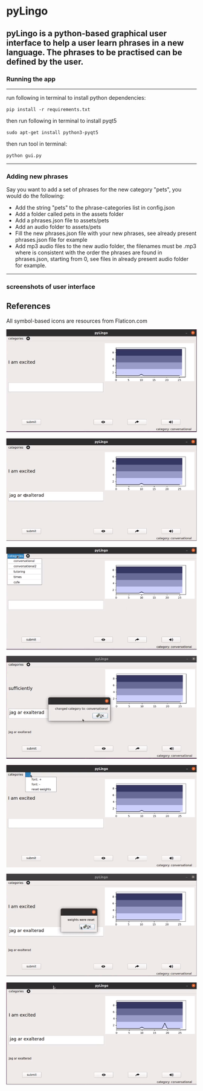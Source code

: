 # pyLingo

pyLingo is a python-based graphical user interface to 
help a user learn phrases in a new language. The phrases to be practised 
can be defined by the user. 
---

### Running the app

---

run following in terminal to install python dependencies: 
```commandline
pip install -r requirements.txt
```

then run following in terminal to install pyqt5
```commandline
sudo apt-get install python3-pyqt5
```
then run tool in terminal:
```commandline
python gui.py
```
---
### Adding new phrases

Say you want to add a set of phrases for the new category "pets", you would do the following:
* Add the string "pets" to the phrase-categories list in config.json
* Add a folder called pets in the assets folder
* Add a phrases.json file to assets/pets
* Add an audio folder to assets/pets
* Fill the new phrases.json file with your new phrases, see already present phrases.json file for example
* Add mp3 audio files to the new audio folder, the filenames must be <number>.mp3
where <number> is consistent with the order the phrases are found in phrases.json, 
starting from 0, see files in already present audio folder for example.
---

### screenshots of user interface

## References

All symbol-based icons are resources from Flaticon.com

![alt text](readme_assets/base.png "Base")

![alt text](readme_assets/inputted.png "inputted")

![alt text](readme_assets/categories.png "categories")

![alt text](readme_assets/category_popup.png "category popup")

![alt text](readme_assets/settings.png "settings")

![alt text](readme_assets/reset_popup.png "reset popup")

![alt text](readme_assets/viz.png "viz")


